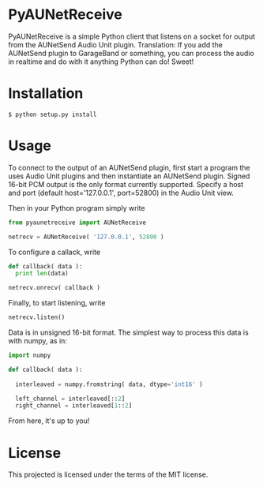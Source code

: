 # PyAUNetReceive

PyAUNetReceive is a simple Python client that listens on a socket for output from the AUNetSend Audio Unit plugin. Translation: If you add the AUNetSend plugin to GarageBand or something, you can process the audio in realtime and do with it anything Python can do! Sweet!

# Installation

    $ python setup.py install

# Usage

To connect to the output of an AUNetSend plugin, first start a program the uses Audio Unit plugins and then instantiate an AUNetSend plugin. Signed 16-bit PCM output is the only format currently supported. Specify a host and port (default host='127.0.0.1', port=52800) in the Audio Unit view.

Then in your Python program simply write

```python
from pyaunetreceive import AUNetReceive

netrecv = AUNetReceive( '127.0.0.1', 52800 )
```
    
To configure a callack, write

```python
def callback( data ):
  print len(data)

netrecv.onrecv( callback )
```

Finally, to start listening, write

```python
netrecv.listen()
```

Data is in unsigned 16-bit format. The simplest way to process this data is with numpy, as in:

```python
import numpy

def callback( data ):
  
  interleaved = numpy.fromstring( data, dtype='int16' )

  left_channel = interleaved[::2]
  right_channel = interleaved[1::2]
```

From here, it's up to you!

# License

This projected is licensed under the terms of the MIT license.
